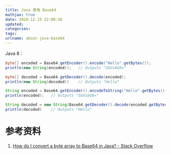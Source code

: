 ```yaml
---
title: Java 使用 Base64
mathjax: true
date: 2020-12-15 22:00:36
updated:
categories:
tags:
urlname: about-java-base64
---
```




<!-- more -->

Java 8：

```java
byte[] encoded = Base64.getEncoder().encode("Hello".getBytes());
println(new String(encoded));   // Outputs "SGVsbG8="

byte[] decoded = Base64.getDecoder().decode(encoded);
println(new String(decoded))    // Outputs "Hello"

String encoded = Base64.getEncoder().encodeToString("Hello".getBytes());
println(encoded);   // Outputs "SGVsbG8="

String decoded = new String(Base64.getDecoder().decode(encoded.getBytes()));
println(decoded)    // Outputs "Hello"
```



# 参考资料

1. [How do I convert a byte array to Base64 in Java? - Stack Overflow](https://stackoverflow.com/questions/2418485/how-do-i-convert-a-byte-array-to-base64-in-java)